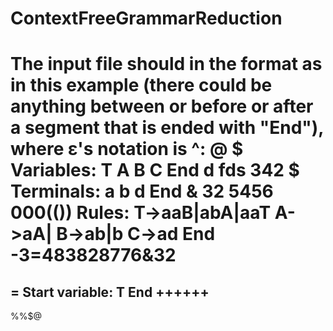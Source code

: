 # ContextFreeGrammarReduction


The input file should in the format as in this example (there could be anything between or before or after a segment that is ended with "End"), where ε's notation is ^:
@
$
Variables:
T
A
B
C
End
d
fds
342
$
Terminals:
a
b
d
End
&
32
5456
000(())
Rules:
T->aaB|abA|aaT
A->aA|
B->ab|b
C->ad
End
-3=483828776&32
=
=
Start variable:
T
End
++++++
------
%%$@
